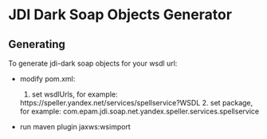 # JDI Dark Soap Objects Generator

## Generating

To generate jdi-dark soap objects for your wsdl url:
 - modify pom.xml: 
    1. set wsdlUrls, for example:
      <wsdlUrls>
        <wsdlUrl>https://speller.yandex.net/services/spellservice?WSDL</wsdlUrl>
      </wsdlUrls>
    2. set package, for example:
    <packageName>com.epam.jdi.soap.net.yandex.speller.services.spellservice</packageName>
    
 - run maven plugin jaxws:wsimport
 
 
